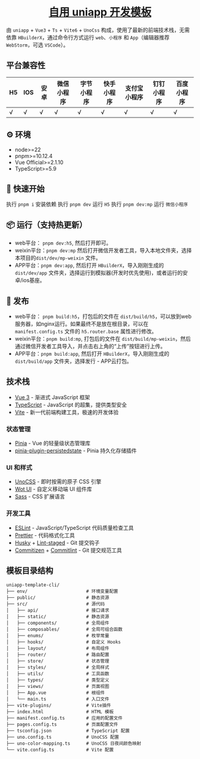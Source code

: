 <h1 align="center">
  <a href="https://github.com/tanranran/uniapp-template-cli" target="_blank">自用  uniapp 开发模板</a>
</h1>


由 `uniapp` + `Vue3` + `Ts` + `Vite6` + `UnoCss` 构成，使用了最新的前端技术栈，无需依靠 `HBuilderX`，通过命令行方式运行 `web`、`小程序` 和 `App`（编辑器推荐 `WebStorm`，可选 `VSCode`）。

## 平台兼容性

| H5 | IOS | 安卓 | 微信小程序 | 字节小程序 | 快手小程序 | 支付宝小程序 | 钉钉小程序 | 百度小程序 |
|----|-----|----|-------|-------|-------|--------|-------|-------|
| √  | √   | √  | √     | √     | √     | √      | √     | √     |

## ⚙️ 环境

- node>=22
- pnpm>=10.12.4
- Vue Official>=2.1.10
- TypeScript>=5.9

## &#x1F4C2; 快速开始

执行 `pnpm i` 安装依赖
执行 `pnpm dev` 运行 `H5`
执行 `pnpm dev:mp` 运行 `微信小程序`

## 📦 运行（支持热更新）

- web平台： `pnpm dev:h5`, 然后打开即可。
- weixin平台：`pnpm dev:mp` 然后打开微信开发者工具，导入本地文件夹，选择本项目的`dist/dev/mp-weixin` 文件。
- APP平台：`pnpm dev:app`, 然后打开 `HBuilderX`，导入刚刚生成的`dist/dev/app` 文件夹，选择运行到模拟器(开发时优先使用)，或者运行的安卓/ios基座。

## 🔗 发布

- web平台： `pnpm build:h5`，打包后的文件在 `dist/build/h5`，可以放到web服务器，如nginx运行。如果最终不是放在根目录，可以在 `manifest.config.ts` 文件的 `h5.router.base` 属性进行修改。
- weixin平台：`pnpm build:mp`, 打包后的文件在 `dist/build/mp-weixin`，然后通过微信开发者工具导入，并点击右上角的“上传”按钮进行上传。
- APP平台：`pnpm build:app`, 然后打开 `HBuilderX`，导入刚刚生成的`dist/build/app` 文件夹，选择发行 - APP云打包。

## 技术栈

- [Vue 3](https://v3.cn.vuejs.org/) - 渐进式 JavaScript 框架
- [TypeScript](https://www.typescriptlang.org/) - JavaScript 的超集，提供类型安全
- [Vite](https://cn.vitejs.dev/) - 新一代前端构建工具，极速的开发体验

### 状态管理

- [Pinia](https://pinia.vuejs.org/) - Vue 的轻量级状态管理库
- [pinia-plugin-persistedstate](https://prazdevs.github.io/pinia-plugin-persistedstate/) - Pinia 持久化存储插件

### UI 和样式

- [UnoCSS](https://unocss.dev/) - 即时按需的原子 CSS 引擎
- [Wot UI](https://wot-ui.cn/) - 自定义移动端 UI 组件库
- [Sass](https://sass.nodejs.cn/) - CSS 扩展语言

### 开发工具

- [ESLint](https://eslint.org/) - JavaScript/TypeScript 代码质量检查工具
- [Prettier](https://prettier.io/) - 代码格式化工具
- [Husky](https://typicode.github.io/husky/) +
  [Lint-staged](https://github.com/okonet/lint-staged) - Git 提交钩子
- [Commitizen](https://github.com/commitizen/cz-cli) + [Commitlint](https://commitlint.js.org/) -
  Git 提交规范工具

## 模板目录结构

```
uniapp-template-cli/
├── env/                      # 环境变量配置
├── public/                   # 静态资源
├── src/                      # 源代码
│   ├── api/                  # 接口请求
│   ├── static/               # 静态资源
│   ├── components/           # 全局组件
│   ├── composables/          # 全局可组合函数
│   ├── enums/                # 枚举常量
│   ├── hooks/                # 自定义 Hooks
│   ├── layout/               # 布局组件
│   ├── router/               # 路由配置
│   ├── store/                # 状态管理
│   ├── styles/               # 全局样式
│   ├── utils/                # 工具函数
│   ├── types/                # 类型定义
│   ├── views/                # 页面视图
│   ├── App.vue               # 根组件
│   └── main.ts               # 入口文件
├── vite-plugins/             # Vite插件
├── index.html                # HTML 模板
├── manifest.config.ts        # 应用的配置文件
├── pages.config.ts           # 页面配置文件
├── tsconfig.json             # TypeScript 配置
├── uno.config.ts             # UnoCSS 配置
├── uno-color-mapping.ts      # UnoCSS 日夜间颜色映射
└── vite.config.ts            # Vite 配置
```
